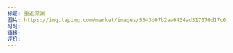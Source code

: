```yaml
---
标题: 重返深渊
图片: https://img.tapimg.com/market/images/5343d07b2aa6434ad317070d17c61736.png/appicon
时时: 
链接: 
评价:
---
```


